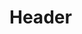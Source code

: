 <!-- TITLE: Vampire Bite -->
<!-- SUBTITLE: Leaves your enemy awestruck, briefly stunning them and causing massive damage. -->

# Header